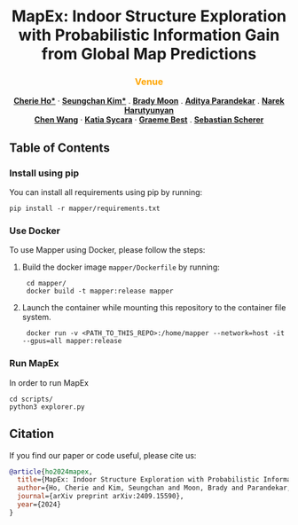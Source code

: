 <p align="center">
<h1 align="center">MapEx: Indoor Structure Exploration with Probabilistic Information Gain from Global Map Predictions</h1>
<h3 class="is-size-5 has-text-weight-bold" style="color: orange;" align="center">
    Venue
</h3>
  <p align="center">
    <a href="https://cherieho.com/"><strong>Cherie Ho*</strong></a>
    ·
    <a href="https://seungchan-kim.github.io"><strong>Seungchan Kim*</strong></a>
    .
    <a href="https://bradymoon.com/"><strong>Brady Moon</strong></a>
    .
    <a href=""><strong>Aditya Parandekar</strong></a>
    .
    <a href=""><strong>Narek Harutyunyan</strong></a>
    <br>
    <a href="https://sairlab.org/team/chenw/"><strong>Chen Wang</strong></a>
    ·
    <a href="https://www.cs.cmu.edu/~./katia/"><strong>Katia Sycara</strong></a>
    ·
    <a href="https://profiles.uts.edu.au/Graeme.Best"><strong>Graeme Best</strong></a>
    .
    <a href="https://theairlab.org/team/sebastian/"><strong>Sebastian Scherer</strong></a>
    <br>
  </p>
</p>



## Table of Contents


### Install using pip
You can install all requirements using pip by running:

    pip install -r mapper/requirements.txt

### Use Docker
To use Mapper using Docker, please follow the steps:
1. Build the docker image `mapper/Dockerfile` by running: 
        
        cd mapper/
        docker build -t mapper:release mapper

2. Launch the container while mounting this repository to the container file system.
    
        docker run -v <PATH_TO_THIS_REPO>:/home/mapper --network=host -it --gpus=all mapper:release

### Run MapEx
In order to run MapEx

    cd scripts/
    python3 explorer.py

## Citation

If you find our paper or code useful, please cite us:

```bib
@article{ho2024mapex,
  title={MapEx: Indoor Structure Exploration with Probabilistic Information Gain from Global Map Predictions},
  author={Ho, Cherie and Kim, Seungchan and Moon, Brady and Parandekar, Aditya and Harutyunyan, Narek and Wang, Chen and Sycara, Katia and Best, Graeme and Scherer, Sebastian},
  journal={arXiv preprint arXiv:2409.15590},
  year={2024}
}
```